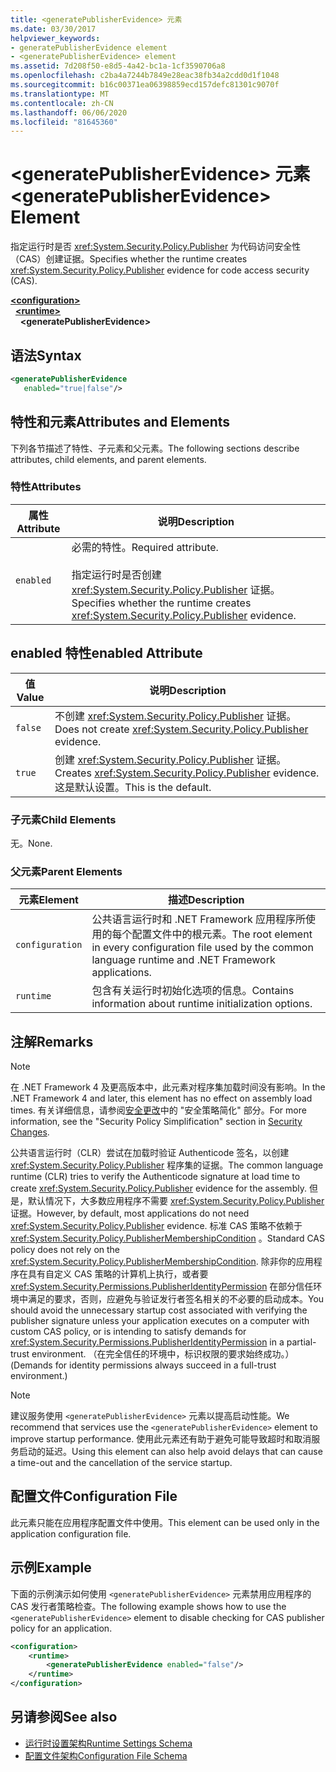 ```yaml
---
title: <generatePublisherEvidence> 元素
ms.date: 03/30/2017
helpviewer_keywords:
- generatePublisherEvidence element
- <generatePublisherEvidence> element
ms.assetid: 7d208f50-e8d5-4a42-bc1a-1cf3590706a8
ms.openlocfilehash: c2ba4a7244b7849e28eac38fb34a2cdd0d1f1048
ms.sourcegitcommit: b16c00371ea06398859ecd157defc81301c9070f
ms.translationtype: MT
ms.contentlocale: zh-CN
ms.lasthandoff: 06/06/2020
ms.locfileid: "81645360"
---
```

# <a name="generatepublisherevidence-element"></a><span data-ttu-id="1b94c-102">\<generatePublisherEvidence> 元素</span><span class="sxs-lookup"><span data-stu-id="1b94c-102">\<generatePublisherEvidence> Element</span></span>
<span data-ttu-id="1b94c-103">指定运行时是否 <xref:System.Security.Policy.Publisher> 为代码访问安全性（CAS）创建证据。</span><span class="sxs-lookup"><span data-stu-id="1b94c-103">Specifies whether the runtime creates <xref:System.Security.Policy.Publisher> evidence for code access security (CAS).</span></span>  
  
[**\<configuration>**](../configuration-element.md)\
&nbsp;&nbsp;[**\<runtime>**](runtime-element.md)\
&nbsp;&nbsp;&nbsp;&nbsp;**\<generatePublisherEvidence>**  
  
## <a name="syntax"></a><span data-ttu-id="1b94c-104">语法</span><span class="sxs-lookup"><span data-stu-id="1b94c-104">Syntax</span></span>  
  
```xml  
<generatePublisherEvidence
   enabled="true|false"/>  
```  
  
## <a name="attributes-and-elements"></a><span data-ttu-id="1b94c-105">特性和元素</span><span class="sxs-lookup"><span data-stu-id="1b94c-105">Attributes and Elements</span></span>  
 <span data-ttu-id="1b94c-106">下列各节描述了特性、子元素和父元素。</span><span class="sxs-lookup"><span data-stu-id="1b94c-106">The following sections describe attributes, child elements, and parent elements.</span></span>  
  
### <a name="attributes"></a><span data-ttu-id="1b94c-107">特性</span><span class="sxs-lookup"><span data-stu-id="1b94c-107">Attributes</span></span>  
  
|<span data-ttu-id="1b94c-108">属性</span><span class="sxs-lookup"><span data-stu-id="1b94c-108">Attribute</span></span>|<span data-ttu-id="1b94c-109">说明</span><span class="sxs-lookup"><span data-stu-id="1b94c-109">Description</span></span>|  
|---------------|-----------------|  
|`enabled`|<span data-ttu-id="1b94c-110">必需的特性。</span><span class="sxs-lookup"><span data-stu-id="1b94c-110">Required attribute.</span></span><br /><br /> <span data-ttu-id="1b94c-111">指定运行时是否创建 <xref:System.Security.Policy.Publisher> 证据。</span><span class="sxs-lookup"><span data-stu-id="1b94c-111">Specifies whether the runtime creates <xref:System.Security.Policy.Publisher> evidence.</span></span>|  
  
## <a name="enabled-attribute"></a><span data-ttu-id="1b94c-112">enabled 特性</span><span class="sxs-lookup"><span data-stu-id="1b94c-112">enabled Attribute</span></span>  
  
|<span data-ttu-id="1b94c-113">值</span><span class="sxs-lookup"><span data-stu-id="1b94c-113">Value</span></span>|<span data-ttu-id="1b94c-114">说明</span><span class="sxs-lookup"><span data-stu-id="1b94c-114">Description</span></span>|  
|-----------|-----------------|  
|`false`|<span data-ttu-id="1b94c-115">不创建 <xref:System.Security.Policy.Publisher> 证据。</span><span class="sxs-lookup"><span data-stu-id="1b94c-115">Does not create <xref:System.Security.Policy.Publisher> evidence.</span></span>|  
|`true`|<span data-ttu-id="1b94c-116">创建 <xref:System.Security.Policy.Publisher> 证据。</span><span class="sxs-lookup"><span data-stu-id="1b94c-116">Creates <xref:System.Security.Policy.Publisher> evidence.</span></span> <span data-ttu-id="1b94c-117">这是默认设置。</span><span class="sxs-lookup"><span data-stu-id="1b94c-117">This is the default.</span></span>|  
  
### <a name="child-elements"></a><span data-ttu-id="1b94c-118">子元素</span><span class="sxs-lookup"><span data-stu-id="1b94c-118">Child Elements</span></span>  
 <span data-ttu-id="1b94c-119">无。</span><span class="sxs-lookup"><span data-stu-id="1b94c-119">None.</span></span>  
  
### <a name="parent-elements"></a><span data-ttu-id="1b94c-120">父元素</span><span class="sxs-lookup"><span data-stu-id="1b94c-120">Parent Elements</span></span>  
  
|<span data-ttu-id="1b94c-121">元素</span><span class="sxs-lookup"><span data-stu-id="1b94c-121">Element</span></span>|<span data-ttu-id="1b94c-122">描述</span><span class="sxs-lookup"><span data-stu-id="1b94c-122">Description</span></span>|  
|-------------|-----------------|  
|`configuration`|<span data-ttu-id="1b94c-123">公共语言运行时和 .NET Framework 应用程序所使用的每个配置文件中的根元素。</span><span class="sxs-lookup"><span data-stu-id="1b94c-123">The root element in every configuration file used by the common language runtime and .NET Framework applications.</span></span>|  
|`runtime`|<span data-ttu-id="1b94c-124">包含有关运行时初始化选项的信息。</span><span class="sxs-lookup"><span data-stu-id="1b94c-124">Contains information about runtime initialization options.</span></span>|  
  
## <a name="remarks"></a><span data-ttu-id="1b94c-125">注解</span><span class="sxs-lookup"><span data-stu-id="1b94c-125">Remarks</span></span>  
  
> [!NOTE]
> <span data-ttu-id="1b94c-126">在 .NET Framework 4 及更高版本中，此元素对程序集加载时间没有影响。</span><span class="sxs-lookup"><span data-stu-id="1b94c-126">In the .NET Framework 4 and later, this element has no effect on assembly load times.</span></span> <span data-ttu-id="1b94c-127">有关详细信息，请参阅[安全更改](https://docs.microsoft.com/previous-versions/dotnet/framework/security/security-changes)中的 "安全策略简化" 部分。</span><span class="sxs-lookup"><span data-stu-id="1b94c-127">For more information, see the "Security Policy Simplification" section in [Security Changes](https://docs.microsoft.com/previous-versions/dotnet/framework/security/security-changes).</span></span>  
  
 <span data-ttu-id="1b94c-128">公共语言运行时（CLR）尝试在加载时验证 Authenticode 签名，以创建 <xref:System.Security.Policy.Publisher> 程序集的证据。</span><span class="sxs-lookup"><span data-stu-id="1b94c-128">The common language runtime (CLR) tries to verify the Authenticode signature at load time to create <xref:System.Security.Policy.Publisher> evidence for the assembly.</span></span> <span data-ttu-id="1b94c-129">但是，默认情况下，大多数应用程序不需要 <xref:System.Security.Policy.Publisher> 证据。</span><span class="sxs-lookup"><span data-stu-id="1b94c-129">However, by default, most applications do not need <xref:System.Security.Policy.Publisher> evidence.</span></span> <span data-ttu-id="1b94c-130">标准 CAS 策略不依赖于 <xref:System.Security.Policy.PublisherMembershipCondition> 。</span><span class="sxs-lookup"><span data-stu-id="1b94c-130">Standard CAS policy does not rely on the <xref:System.Security.Policy.PublisherMembershipCondition>.</span></span> <span data-ttu-id="1b94c-131">除非你的应用程序在具有自定义 CAS 策略的计算机上执行，或者要 <xref:System.Security.Permissions.PublisherIdentityPermission> 在部分信任环境中满足的要求，否则，应避免与验证发行者签名相关的不必要的启动成本。</span><span class="sxs-lookup"><span data-stu-id="1b94c-131">You should avoid the unnecessary startup cost associated with verifying the publisher signature unless your application executes on a computer with custom CAS policy, or is intending to satisfy demands for <xref:System.Security.Permissions.PublisherIdentityPermission> in a partial-trust environment.</span></span> <span data-ttu-id="1b94c-132">（在完全信任的环境中，标识权限的要求始终成功。）</span><span class="sxs-lookup"><span data-stu-id="1b94c-132">(Demands for identity permissions always succeed in a full-trust environment.)</span></span>  
  
> [!NOTE]
> <span data-ttu-id="1b94c-133">建议服务使用 `<generatePublisherEvidence>` 元素以提高启动性能。</span><span class="sxs-lookup"><span data-stu-id="1b94c-133">We recommend that services use the `<generatePublisherEvidence>` element to improve startup performance.</span></span>  <span data-ttu-id="1b94c-134">使用此元素还有助于避免可能导致超时和取消服务启动的延迟。</span><span class="sxs-lookup"><span data-stu-id="1b94c-134">Using this element can also help avoid delays that can cause a time-out and the cancellation of the service startup.</span></span>  
  
## <a name="configuration-file"></a><span data-ttu-id="1b94c-135">配置文件</span><span class="sxs-lookup"><span data-stu-id="1b94c-135">Configuration File</span></span>  
 <span data-ttu-id="1b94c-136">此元素只能在应用程序配置文件中使用。</span><span class="sxs-lookup"><span data-stu-id="1b94c-136">This element can be used only in the application configuration file.</span></span>  
  
## <a name="example"></a><span data-ttu-id="1b94c-137">示例</span><span class="sxs-lookup"><span data-stu-id="1b94c-137">Example</span></span>  
 <span data-ttu-id="1b94c-138">下面的示例演示如何使用 `<generatePublisherEvidence>` 元素禁用应用程序的 CAS 发行者策略检查。</span><span class="sxs-lookup"><span data-stu-id="1b94c-138">The following example shows how to use the `<generatePublisherEvidence>` element to disable checking for CAS publisher policy for an application.</span></span>  
  
```xml  
<configuration>  
    <runtime>  
        <generatePublisherEvidence enabled="false"/>  
    </runtime>  
</configuration>  
```  
  
## <a name="see-also"></a><span data-ttu-id="1b94c-139">另请参阅</span><span class="sxs-lookup"><span data-stu-id="1b94c-139">See also</span></span>

- [<span data-ttu-id="1b94c-140">运行时设置架构</span><span class="sxs-lookup"><span data-stu-id="1b94c-140">Runtime Settings Schema</span></span>](index.md)
- [<span data-ttu-id="1b94c-141">配置文件架构</span><span class="sxs-lookup"><span data-stu-id="1b94c-141">Configuration File Schema</span></span>](../index.md)
